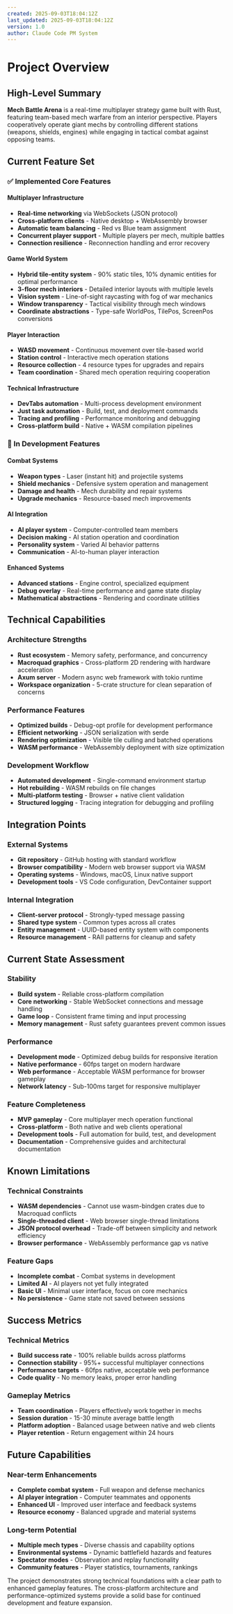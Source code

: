 ```yaml
---
created: 2025-09-03T18:04:12Z
last_updated: 2025-09-03T18:04:12Z
version: 1.0
author: Claude Code PM System
---
```


# Project Overview

## High-Level Summary

**Mech Battle Arena** is a real-time multiplayer strategy game built with Rust, featuring team-based mech warfare from an interior perspective. Players cooperatively operate giant mechs by controlling different stations (weapons, shields, engines) while engaging in tactical combat against opposing teams.

## Current Feature Set

### ✅ Implemented Core Features

#### Multiplayer Infrastructure
- **Real-time networking** via WebSockets (JSON protocol)
- **Cross-platform clients** - Native desktop + WebAssembly browser
- **Automatic team balancing** - Red vs Blue team assignment
- **Concurrent player support** - Multiple players per mech, multiple battles
- **Connection resilience** - Reconnection handling and error recovery

#### Game World System  
- **Hybrid tile-entity system** - 90% static tiles, 10% dynamic entities for optimal performance
- **3-floor mech interiors** - Detailed interior layouts with multiple levels
- **Vision system** - Line-of-sight raycasting with fog of war mechanics
- **Window transparency** - Tactical visibility through mech windows
- **Coordinate abstractions** - Type-safe WorldPos, TilePos, ScreenPos conversions

#### Player Interaction
- **WASD movement** - Continuous movement over tile-based world
- **Station control** - Interactive mech operation stations
- **Resource collection** - 4 resource types for upgrades and repairs
- **Team coordination** - Shared mech operation requiring cooperation

#### Technical Infrastructure
- **DevTabs automation** - Multi-process development environment
- **Just task automation** - Build, test, and deployment commands
- **Tracing and profiling** - Performance monitoring and debugging
- **Cross-platform build** - Native + WASM compilation pipelines

### 🔄 In Development Features

#### Combat Systems
- **Weapon types** - Laser (instant hit) and projectile systems
- **Shield mechanics** - Defensive system operation and management
- **Damage and health** - Mech durability and repair systems
- **Upgrade mechanics** - Resource-based mech improvements

#### AI Integration  
- **AI player system** - Computer-controlled team members
- **Decision making** - AI station operation and coordination
- **Personality system** - Varied AI behavior patterns
- **Communication** - AI-to-human player interaction

#### Enhanced Systems
- **Advanced stations** - Engine control, specialized equipment
- **Debug overlay** - Real-time performance and game state display
- **Mathematical abstractions** - Rendering and coordinate utilities

## Technical Capabilities

### Architecture Strengths
- **Rust ecosystem** - Memory safety, performance, and concurrency
- **Macroquad graphics** - Cross-platform 2D rendering with hardware acceleration
- **Axum server** - Modern async web framework with tokio runtime
- **Workspace organization** - 5-crate structure for clean separation of concerns

### Performance Features
- **Optimized builds** - Debug-opt profile for development performance
- **Efficient networking** - JSON serialization with serde
- **Rendering optimization** - Visible tile culling and batched operations
- **WASM performance** - WebAssembly deployment with size optimization

### Development Workflow
- **Automated development** - Single-command environment startup
- **Hot rebuilding** - WASM rebuilds on file changes
- **Multi-platform testing** - Browser + native client validation
- **Structured logging** - Tracing integration for debugging and profiling

## Integration Points

### External Systems
- **Git repository** - GitHub hosting with standard workflow
- **Browser compatibility** - Modern web browser support via WASM
- **Operating systems** - Windows, macOS, Linux native support
- **Development tools** - VS Code configuration, DevContainer support

### Internal Integration
- **Client-server protocol** - Strongly-typed message passing
- **Shared type system** - Common types across all crates
- **Entity management** - UUID-based entity system with components
- **Resource management** - RAII patterns for cleanup and safety

## Current State Assessment

### Stability
- **Build system** - Reliable cross-platform compilation
- **Core networking** - Stable WebSocket connections and message handling
- **Game loop** - Consistent frame timing and input processing
- **Memory management** - Rust safety guarantees prevent common issues

### Performance
- **Development mode** - Optimized debug builds for responsive iteration
- **Native performance** - 60fps target on modern hardware
- **Web performance** - Acceptable WASM performance for browser gameplay
- **Network latency** - Sub-100ms target for responsive multiplayer

### Feature Completeness
- **MVP gameplay** - Core multiplayer mech operation functional
- **Cross-platform** - Both native and web clients operational
- **Development tools** - Full automation for build, test, and development
- **Documentation** - Comprehensive guides and architectural documentation

## Known Limitations

### Technical Constraints
- **WASM dependencies** - Cannot use wasm-bindgen crates due to Macroquad conflicts
- **Single-threaded client** - Web browser single-thread limitations
- **JSON protocol overhead** - Trade-off between simplicity and network efficiency
- **Browser performance** - WebAssembly performance gap vs native

### Feature Gaps
- **Incomplete combat** - Combat systems in development
- **Limited AI** - AI players not yet fully integrated
- **Basic UI** - Minimal user interface, focus on core mechanics
- **No persistence** - Game state not saved between sessions

## Success Metrics

### Technical Metrics
- **Build success rate** - 100% reliable builds across platforms
- **Connection stability** - 95%+ successful multiplayer connections  
- **Performance targets** - 60fps native, acceptable web performance
- **Code quality** - No memory leaks, proper error handling

### Gameplay Metrics  
- **Team coordination** - Players effectively work together in mechs
- **Session duration** - 15-30 minute average battle length
- **Platform adoption** - Balanced usage between native and web clients
- **Player retention** - Return engagement within 24 hours

## Future Capabilities

### Near-term Enhancements
- **Complete combat system** - Full weapon and defense mechanics
- **AI player integration** - Computer teammates and opponents
- **Enhanced UI** - Improved user interface and feedback systems
- **Resource economy** - Balanced upgrade and material systems

### Long-term Potential
- **Multiple mech types** - Diverse chassis and capability options
- **Environmental systems** - Dynamic battlefield hazards and features
- **Spectator modes** - Observation and replay functionality
- **Community features** - Player statistics, tournaments, rankings

The project demonstrates strong technical foundations with a clear path to enhanced gameplay features. The cross-platform architecture and performance-optimized systems provide a solid base for continued development and feature expansion.